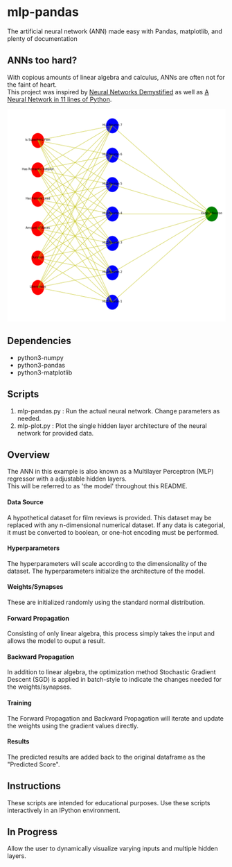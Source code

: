 # mlp-pandas
The artificial neural network (ANN) made easy with Pandas, matplotlib, and plenty of documentation

## ANNs too hard?
With copious amounts of linear algebra and calculus, ANNs are often not for the faint of heart.  
This project was inspired by 
[Neural Networks Demystified](https://www.youtube.com/watch?v=bxe2T-V8XRs&list=PLiaHhY2iBX9hdHaRr6b7XevZtgZRa1PoU&index=1)
as well as [A Neural Network in 11 lines of Python](https://iamtrask.github.io/2015/07/12/basic-python-network/).

![alt text](https://raw.githubusercontent.com/summonholmes/mlp-pandas/master/Sample.png)

## Dependencies
* python3-numpy
* python3-pandas
* python3-matplotlib

## Scripts
1. mlp-pandas.py : Run the actual neural network.  Change parameters as needed.
2. mlp-plot.py : Plot the single hidden layer architecture of the neural network for provided data.

## Overview
The ANN in this example is also known as a Multilayer Perceptron (MLP) regressor with a adjustable hidden layers.  
This will be referred to as 'the model' throughout this README.

#### Data Source
A hypothetical dataset for film reviews is provided.  This dataset may be replaced with any
n-dimensional numerical dataset.  If any data is categorial, it must be converted
to boolean, or one-hot encoding must be performed.

#### Hyperparameters
The hyperparameters will scale according to the dimensionality of the dataset.
The hyperparameters initialize the architecture of the model.

#### Weights/Synapses
These are initialized randomly using the standard normal distribution.

#### Forward Propagation
Consisting of only linear algebra, this process simply takes the input and allows the model to ouput a result.

#### Backward Propagation
In addition to linear algebra, the optimization method Stochastic Gradient Descent (SGD) is applied in
batch-style to indicate the changes needed for the weights/synapses.

#### Training
The Forward Propagation and Backward Propagation will iterate and update the weights using the gradient values directly.

#### Results
The predicted results are added back to the original dataframe as the "Predicted Score".

## Instructions
These scripts are intended for educational purposes.  Use these scripts interactively in an IPython environment.

## In Progress
Allow the user to dynamically visualize varying inputs and multiple hidden layers.
